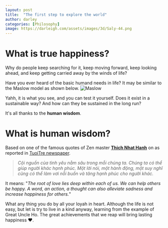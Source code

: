 ```yaml
---
layout: post
title:  "The first step to explore the world"
author: darley
categories: [Philosophy]
image: https://darleigh.com/assets/images/3d/Saly-44.png
---
```

# What is true happiness?

Why do people keep searching for it, keep moving forward, keep looking ahead, and keep getting carried away by the winds of life?

Have you ever heard of the basic humand needs in life? It may be similar to the Maslow model as shown below.
![Maslow](https://d1whtlypfis84e.cloudfront.net/guides/wp-content/uploads/2019/04/20073102/Untitled.jpg)

Yahh, it is what you see, and you can test it yourself. Does it exist in a sustainable way? And how can they be sustained in the long run?

It's all thanks to the **human wisdom**.

# What is human wisdom?

Based on one of the famous quotes of Zen master **[Thich Nhat Hanh](https://tuoitre.vn/thien-su-thich-nhat-hanh-bieu-tuong-cua-doi-thoai-va-hoa-giai-20220123074751265.htm)** on as reported in [TuoiTre newspaper](https://tuoitre.vn/).

> *Cội nguồn của tình yêu nằm sâu trong mỗi chúng ta. Chúng ta có thể giúp người khác hạnh phúc. Một lời nói, một hành động, một suy nghĩ cũng có thể làm vơi nỗi buồn và tăng hạnh phúc cho người khác.*

It means: "*The root of love lies deep within each of us. We can help others be happy. A word, an action, a thought can also alleviate sadness and increase happiness for others.*"

What any thing you do by all your loyah in heart. Although the life is not easy, but let is try to live in a kind anyway, learning from the example of Great Uncle Ho.
The great achievements that we reap will bring lasting happiness ❤️.

